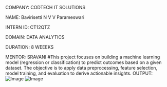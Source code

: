 COMPANY: CODTECH IT SOLUTIONS

NAME: Bavirisetti N V V Parameswari

INTERN ID: CT12QTZ

DOMAIN: DATA ANALYTICS

DURATION: 8 WEEEKS

MENTOR: SRAVANI
#This project focuses on building a machine learning model (regression or classification) to predict outcomes based on a given dataset. The objective is to apply data preprocessing, feature selection, model training, and evaluation to derive actionable insights.
OUTPUT: ![Image](https://github.com/user-attachments/assets/20853400-e7f7-44cc-a5b0-277e16cca058)
![Image](https://github.com/user-attachments/assets/e1241924-4483-42ea-830d-9179d903f762)
